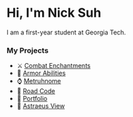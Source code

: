 # Hi, I'm Nick Suh
I am a first-year student at Georgia Tech.

### My Projects
- ⚔ [Combat Enchantments](https://github.com/dsfhdshdjtsb/enchantments)
- 🎽 [Armor Abilities](https://github.com/dsfhdshdjtsb/ArmorAbilities)
- ⌚ [Metruhnome](https://github.com/dsfhdshdjtsb/synced-metronome)
- 🚗 [Road Code](https://github.com/dsfhdshdjtsb/roadcode)
- 📃 [Portfolio](https://github.com/dsfhdshdjtsb/portfolio)
- 🌟 [Astraeus View](https://github.com/kYpranite/astraeus-view)
<!--
**dsfhdshdjtsb/dsfhdshdjtsb** is a ✨ _special_ ✨ repository because its `README.md` (this file) appears on your GitHub profile.

Here are some ideas to get you started:

- 🔭 I’m currently working on ...
- 🌱 I’m currently learning ...
- 👯 I’m looking to collaborate on ...
- 🤔 I’m looking for help with ...
- 💬 Ask me about ...
- 📫 How to reach me: ...
- 😄 Pronouns: ...
- ⚡ Fun fact: ...
-->
